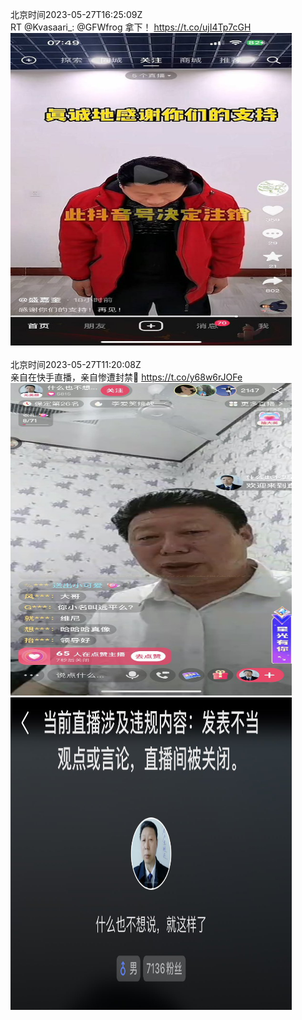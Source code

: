 北京时间2023-05-27T16:25:09Z<br>RT @Kvasaari_: @GFWfrog 拿下！ https://t.co/ujI4Tp7cGH<br><img src='/temp/image/2023/u-Month-5/1662374368226205696_0.jpg' width='450' height='500'><br><br>北京时间2023-05-27T11:20:08Z<br>亲自在快手直播，亲自惨遭封禁🐻 https://t.co/y68w6rJOFe<br><img src='/temp/image/2023/u-Month-5/1662297610445545472_0.jpg' width='450' height='500'><img src='/temp/image/2023/u-Month-5/1662297610445545472_1.jpg' width='450' height='500'><br><br>